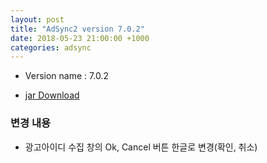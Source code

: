 ```yaml
---
layout: post
title: "AdSync2 version 7.0.2"
date: 2018-05-23 21:00:00 +1000
categories: adsync 
---
```


- Version name : 7.0.2

- [jar Download](https://storage.googleapis.com/chris-work/mightymedia/adsync/adsync2_light_7.0.2.jar)

### 변경 내용
- 광고아이디 수집 창의 Ok, Cancel 버튼 한글로 변경(확인, 취소)